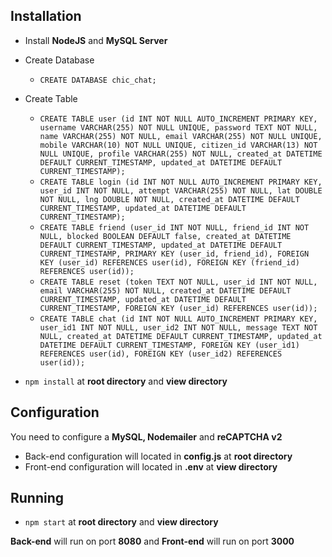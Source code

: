 ## Installation
- Install **NodeJS** and **MySQL Server**
- Create Database
  - `CREATE DATABASE chic_chat;`
- Create Table
  - `CREATE TABLE user (id INT NOT NULL AUTO_INCREMENT PRIMARY KEY, username VARCHAR(255) NOT NULL UNIQUE, password TEXT NOT NULL, name VARCHAR(255) NOT NULL, email VARCHAR(255) NOT NULL UNIQUE, mobile VARCHAR(10) NOT NULL UNIQUE, citizen_id VARCHAR(13) NOT NULL UNIQUE, profile VARCHAR(255) NOT NULL, created_at DATETIME DEFAULT CURRENT_TIMESTAMP, updated_at DATETIME DEFAULT CURRENT_TIMESTAMP);`
  - `CREATE TABLE login (id INT NOT NULL AUTO_INCREMENT PRIMARY KEY, user_id INT NOT NULL, attempt VARCHAR(255) NOT NULL, lat DOUBLE NOT NULL, lng DOUBLE NOT NULL, created_at DATETIME DEFAULT CURRENT_TIMESTAMP, updated_at DATETIME DEFAULT CURRENT_TIMESTAMP);`
  - `CREATE TABLE friend (user_id INT NOT NULL, friend_id INT NOT NULL, blocked BOOLEAN DEFAULT false, created_at DATETIME DEFAULT CURRENT_TIMESTAMP, updated_at DATETIME DEFAULT CURRENT_TIMESTAMP, PRIMARY KEY (user_id, friend_id), FOREIGN KEY (user_id) REFERENCES user(id), FOREIGN KEY (friend_id) REFERENCES user(id));`
  - `CREATE TABLE reset (token TEXT NOT NULL, user_id INT NOT NULL, email VARCHAR(255) NOT NULL, created_at DATETIME DEFAULT CURRENT_TIMESTAMP, updated_at DATETIME DEFAULT CURRENT_TIMESTAMP, FOREIGN KEY (user_id) REFERENCES user(id));`
  - `CREATE TABLE chat (id INT NOT NULL AUTO_INCREMENT PRIMARY KEY, user_id1 INT NOT NULL, user_id2 INT NOT NULL, message TEXT NOT NULL, created_at DATETIME DEFAULT CURRENT_TIMESTAMP, updated_at DATETIME DEFAULT CURRENT_TIMESTAMP, FOREIGN KEY (user_id1) REFERENCES user(id), FOREIGN KEY (user_id2) REFERENCES user(id));`

- `npm install` at **root directory** and **view directory**

## Configuration
You need to configure a **MySQL, Nodemailer** and **reCAPTCHA v2**
- Back-end configuration will located in **config.js** at **root directory**
- Front-end configuration will located in **.env** at **view directory**

## Running
- `npm start` at **root directory** and **view directory**

**Back-end** will run on port **8080** and **Front-end** will run on port **3000**
